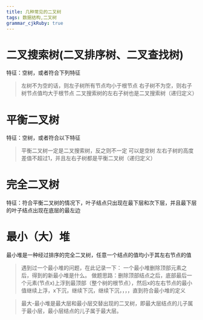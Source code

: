 ```yaml
---
title: 几种常见的二叉树
tags: 数据结构,二叉树
grammar_cjkRuby: true
---
```



# 二叉搜索树(二叉排序树、二叉查找树)

特征：空树，或者符合下列特征
> 左树不为空的话，则左子树所有节点均小于根节点
> 右子树不为空，则右子树节点值均大于根节点
> 二叉搜索树的左右子树也是二叉搜索树（递归定义）

# 平衡二叉树

特征：空树，或者符合以下特征
> 平衡二叉树一定是二叉搜索树，反之则不一定
> 可以是空树
> 左右子树的高度差值不超过1，并且左右子树都是平衡二叉树（递归定义）

# 完全二叉树

特征：符合平衡二叉树的情况下，叶子结点只出现在最下层和次下层，并且最下层的叶子结点出现在底层的最左边

# 最小（大）堆

最小堆是一种经过排序的完全二叉树，任意一个结点的值均小于其左右节点的值

> 遇到过一个最小堆的问题，在此记录一下：
> 一个最小堆删除顶部元素之后，得到的新最小堆是什么。
> 做题思路：删除顶部结点之后，底部最后一个元素(节点x)上浮到最顶部（整个树的根节点），然后x的左右节点的最小值继续上浮，x下沉，继续下沉，继续下沉，，，，直到符合最小堆的定义

> 最大-最小堆是最大层和最小层交替出现的二叉树，即最大层结点的儿子属于最小层，最小层结点的儿子属于最大层。

